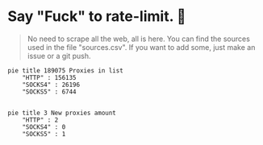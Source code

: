 
# Say "Fuck" to rate-limit. 🖕

> No need to scrape all the web, all is here.
>You can find the sources used in the file "sources.csv".
> If you want to add some, just make an issue or a git push.


```mermaid
pie title 189075 Proxies in list
    "HTTP" : 156135
    "SOCKS4" : 26196
    "SOCKS5" : 6744
            
```

```mermaid
pie title 3 New proxies amount
    "HTTP" : 2
    "SOCKS4" : 0
    "SOCKS5" : 1
```
        